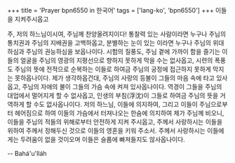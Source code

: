 +++
title = 'Prayer bpn6550 in 한국어'
tags = ['lang-ko', 'bpn6550']
+++
이들을 지켜주시옵고

주, 저의 하느님이시여, 주님께 찬양올려지이다! 통찰력 있는 사람이라면 누구나 주님의 통치권과 주님의 지배권을 고백하옵고, 분별하는 눈이 있는 이라면 누구나 주님의 위대하심과 주님의 권능하심을 보옵나이다. 시험의 질풍도, 주님 곁에 가까이 함을 즐기는 이들의 얼굴을 주님의 영광의 지평선으로 향하지 못하게 막을 수는 없사옵고, 시련의 폭풍도 주님의 뜻에 전적으로 순복하는 이들로 하여금 주님의 궁정에 접근하지 못하게 막지는 못하옵나이다.
제가 생각하옵건대, 주님의 사랑의 등불이 그들의 마음 속에 타고 있사옵고, 주님의 자애의 불이 그들의 가슴 속에 켜져 있사옵나이다. 역경이 그들을 주님의 대업에서 멀어지게 할 수 없사옵고, 인생의 부침(浮沈)이 그들로 하여금 주님의 뜻을 거역하게 할 수도 없사옵나이다.
저의 하느님, 이들에 의지하여, 그리고 이들이 주님으로부터 헤어짐으로 하여 이들의 가슴에서 터져나오는 한숨에 의지하여 제가 주님께 비오니, 이들을 주님의 적들의 위해로부터 안전하게 지켜 주시옵고, 주께서 사랑하시는 이들을 위하여 주께서 정해두신 것으로 이들의 영혼을 키워 주소서. 주께서 사랑하시는 이들에게는 두려움이 없을 것이오며 이들은 슬픔에 빠져들지도 않사옵나이다.

-- Bahá'u'lláh
